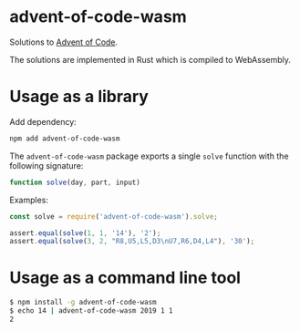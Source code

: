 # advent-of-code-wasm
Solutions to [Advent of Code](https://adventofcode.com/).

The solutions are implemented in Rust which is compiled to WebAssembly.

# Usage as a library
Add dependency:

```sh
npm add advent-of-code-wasm
```

The `advent-of-code-wasm` package exports a single `solve` function with the following signature:

```js
function solve(day, part, input)
```

Examples:

```js
const solve = require('advent-of-code-wasm').solve;

assert.equal(solve(1, 1, '14'), '2');
assert.equal(solve(3, 2, "R8,U5,L5,D3\nU7,R6,D4,L4"), '30');
```

# Usage as a command line tool

```sh
$ npm install -g advent-of-code-wasm
$ echo 14 | advent-of-code-wasm 2019 1 1
2
```
